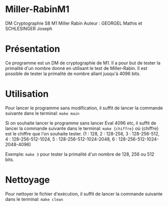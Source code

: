 # Miller-RabinM1
DM Cryptographie S8 M1 Miller Rabin 
Auteur : GEORGEL Mathis et SCHLESINGER Joseph

# Présentation
Ce programme est un DM de cryptographie de M1. Il a pour but de tester la primalité d'un nombre donné en utilisant le test de Miller-Rabin. Il est possible de tester la primalité de nombre allant jusqu'à 4096 bits.

# Utilisation
Pour lancer le programme sans modification, il suffit de lancer la commande suivante dans le terminal:
```make main```

Si on souhaite lancer le programme sans lancer Eval 4096 etc, il suffit de lancer la commande suivante dans le terminal:
```make {chiffre}```
où {chiffre} est le chiffre que l'on souhaite tester.
(1 : 128, 2 : 128-256, 3 : 128-256-512, 4 : 128-256-512-1024, 5 : 128-256-512-1024-2048, 6 : 128-256-512-1024-2048-4096)

Exemple:
```make 3``` pour tester la primalité d'un nombre de 128, 256 ou 512 bits.

# Nettoyage
Pour nettoyer le fichier d'exécution, il suffit de lancer la commande suivante dans le terminal:
```make clean```